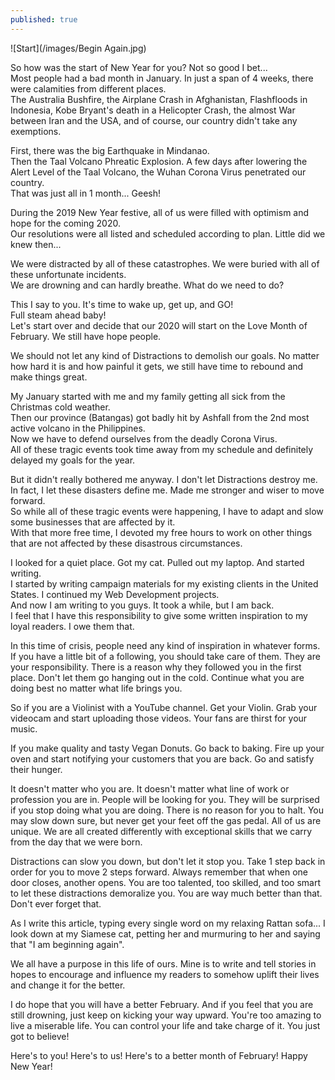 ```yaml
---
published: true
---
```

![Start](/images/Begin Again.jpg)

So how was the start of New Year for you? Not so good I bet...   
Most people had a bad month in January. In just a span of 4 weeks, there were calamities from different places.   
The Australia Bushfire, the Airplane Crash in Afghanistan, Flashfloods in Indonesia, Kobe Bryant's death in a Helicopter Crash, the almost War between Iran and the USA, and of course, our country didn't take any exemptions.

First, there was the big Earthquake in Mindanao.   
Then the Taal Volcano Phreatic Explosion. A few days after lowering the Alert Level of the Taal Volcano, the Wuhan Corona Virus penetrated our country.   
That was just all in 1 month... Geesh!

During the 2019 New Year festive, all of us were filled with optimism and hope for the coming 2020.   
Our resolutions were all listed and scheduled according to plan. Little did we knew then...

We were distracted by all of these catastrophes. We were buried with all of these unfortunate incidents.   
We are drowning and can hardly breathe. What do we need to do? 

This I say to you. It's time to wake up, get up, and GO!   
Full steam ahead baby!   
Let's start over and decide that our 2020 will start on the Love Month of February. We still have hope people.

We should not let any kind of Distractions to demolish our goals. No matter how hard it is and how painful it gets, we still have time to rebound and make things great.

My January started with me and my family getting all sick from the Christmas cold weather.   
Then our province (Batangas) got badly hit by Ashfall from the 2nd most active volcano in the Philippines.   
Now we have to defend ourselves from the deadly Corona Virus.   
All of these tragic events took time away from my schedule and definitely delayed my goals for the year. 

But it didn't really bothered me anyway. I don't let Distractions destroy me.   
In fact, I let these disasters define me. Made me stronger and wiser to move forward.   
So while all of these tragic events were happening,
I have to adapt and slow some businesses that are affected by it.   
With that more free time, I devoted my free hours to work on other things that are not affected by these disastrous circumstances.

I looked for a quiet place. Got my cat. Pulled out my laptop. And started writing.   
I started by writing campaign materials for my existing clients in the United States. I continued my Web Development projects.   
And now I am writing to you guys. It took a while, but I am back.   
I feel that I have this responsibility to give some written inspiration to my loyal readers. I owe them that. 

In this time of crisis, people need any kind of inspiration in whatever forms. 
If you have a little bit of a following, you should take care of them. They are your responsibility.
There is a reason why they followed you in the first place.
Don't let them go hanging out in the cold. Continue what you are doing best no matter what life brings you. 

So if you are a Violinist with a YouTube channel. 
Get your Violin. Grab your videocam and start uploading those videos.
Your fans are thirst for your music.

If you make quality and tasty Vegan Donuts. 
Go back to baking. Fire up your oven and start notifying your customers that you are back. Go and satisfy their hunger.

It doesn't matter who you are. It doesn't matter what line of work or profession you are in. 
People will be looking for you. They will be surprised if you stop doing what you are doing. There is no reason for you to halt. You may slow down sure, but never get your feet off the gas pedal. 
All of us are unique. We are all created differently with exceptional skills that we carry from the day that we were born.

Distractions can slow you down, but don't let it stop you. 
Take 1 step back in order for you to move 2 steps forward. 
Always remember that when one door closes, another opens.
You are too talented, too skilled, and too smart to let these distractions demoralize you. 
You are way much better than that. Don't ever forget that.

As I write this article, typing every single word on my relaxing Rattan sofa... I look down at my Siamese cat, petting her and murmuring to her and saying that "I am beginning again". 

We all have a purpose in this life of ours. Mine is to write and tell stories in hopes to encourage and influence my readers to somehow uplift their lives and change it for the better. 

I do hope that you will have a better February. And if you feel that you are still drowning, just keep on kicking your way upward.
You're too amazing to live a miserable life. You can control your life and take charge of it. You just got to believe!

Here's to you! Here's to us! Here's to a better month of February!
Happy New Year!
